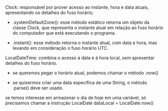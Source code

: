 Clock: responsável por prover acesso ao instante, hora e data atuais, apresentando os detalhes do fuso horário;

  - .systemDefaultZone(): esse método estático retorna um objeto da classe Clock, que representa o instante atual em relação ao fuso horário do computador que está executando o programa.

  - .instant(): esse método retorna o instante atual, com data e hora, mas levando em consideração o fuso horário UTC.


LocalDateTime: combina o acesso à data e à hora local, sem apresentar detalhes do fuso horário.

  - se queremos pegar o horário atual, podemos chamar o método .now()

  - se quisermos criar uma data específica de uma String, o método .parse() deve ser usado.


se temos interesse em armazenar o dia de hoje em uma variável, só precisamos chamar a instrução LocalDate dataLocal = LocalDate.now()